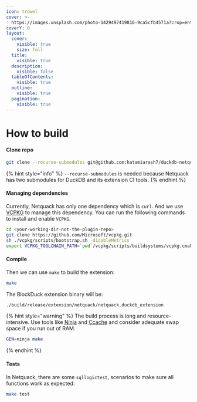```yaml
---
icon: trowel
cover: >-
  https://images.unsplash.com/photo-1429497419816-9ca5cfb4571a?crop=entropy&cs=srgb&fm=jpg&ixid=M3wxOTcwMjR8MHwxfHNlYXJjaHwyfHxidWlsZHxlbnwwfHx8fDE3MzkxOTYwMjR8MA&ixlib=rb-4.0.3&q=85
coverY: 0
layout:
  cover:
    visible: true
    size: full
  title:
    visible: true
  description:
    visible: false
  tableOfContents:
    visible: true
  outline:
    visible: true
  pagination:
    visible: true
---
```


# How to build

#### Clone repo <a href="#clone-repo" id="clone-repo"></a>

```bash
git clone --recurse-submodules git@github.com:hatamiarash7/duckdb-netquack.git
```

{% hint style="info" %}
`--recurse-submodules` is needed because Netquack has two submodules for DuckDB and its extension CI tools.
{% endhint %}

#### Managing dependencies <a href="#managing-dependencies" id="managing-dependencies"></a>

Currently, Netquack has only one dependency which is `curl`. And we use [VCPKG](https://vcpkg.io/en/getting-started) to manage this dependency. You can run the following commands to install and enable `VCPKG`.

```bash
cd <your-working-dir-not-the-plugin-repo>
git clone https://github.com/Microsoft/vcpkg.git
sh ./vcpkg/scripts/bootstrap.sh -disableMetrics
export VCPKG_TOOLCHAIN_PATH=`pwd`/vcpkg/scripts/buildsystems/vcpkg.cmake
```

#### Compile <a href="#compile" id="compile"></a>

Then we can use `make` to build the extension:

```bash
make
```

The BlockDuck extension binary will be:

```bash
./build/release/extension/netquack/netquack.duckdb_extension
```

{% hint style="warning" %}
The build process is long and resource-intensive. Use tools like [Ninja](https://ninja-build.org/) and [Ccache](https://ccache.dev/) and consider adequate swap space if you run out of RAM.

```bash
GEN=ninja make
```

{% endhint %}

#### Tests <a href="#tests" id="tests"></a>

In Netquack, there are some `sqllogictest`, scenarios to make sure all functions work as expected:

```bash
make test
```
